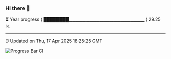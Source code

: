 ### Hi there 👋

⏳ Year progress { ████████▁▁▁▁▁▁▁▁▁▁▁▁▁▁▁▁▁▁▁▁▁▁ } 29.25 %

---

⏰ Updated on Thu, 17 Apr 2025 18:25:25 GMT

![Progress Bar CI](https://github.com/liununu/liununu/workflows/Progress%20Bar%20CI/badge.svg)
